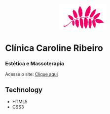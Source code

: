 <p align= "center">
  <img src="./img/logoPrincipal.png" width= "150px">
</p>


# Clínica Caroline Ribeiro 
### Estética e Massoterapia 
Acesse o site: [Clique aqui](https://wgpassos.github.io/Caroline_Estetica/)

## Technology  
* HTML5
* CSS3





